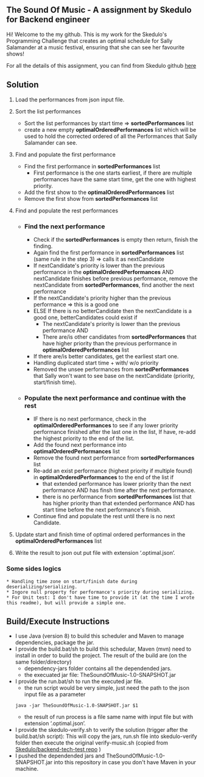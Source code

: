 ## The Sound Of Music - A assignment by Skedulo for Backend engineer

Hi! Welcome to the my github. This is my work for the Skedulo's Programming Challenge that creates an optimal schedule for Sally Salamander at a music festival, ensuring that she can see her favourite shows!

For all the details of this assignment, you can find from Skedulo github [here](https://github.com/Skedulo/backend-tech-test)

## Solution 
1. Load the performances from json input file. 
2. Sort the list performances 
    * Sort the list performances by start time => **sortedPerformances** list
    * create a new empty **optimalOrderedPerformances** list which will be used to hold the corrected ordered of all the Performances that Sally Salamander can see.
3. Find and populate the first performance
    * Find the first performance in **sortedPerformances** list
        * First performance is the one starts earliest, if there are multiple performances have the same start time, get the one with highest priority.
    * Add the first show to the **optimalOrderedPerformances** list
    * Remove the first show from **sortedPerformances** list
4. Find and populate the rest performances
    * ### Find the next performance
        * Check if the **sortedPerformances** is empty then return, finish the finding.
        * Again find the first performance in **sortedPerformances** list (same rule in the step 3) => calls it as nextCandidate
        * If nextCandidate's priority is lower than the previous performance in the **optimalOrderedPerformances** AND nextCandidate finishes before previous performance, remove the nextCandidate from **sortedPerformances**, find another the next performance
        * If the nextCandidate's priority higher than the previous performance => this is a good one
        * ELSE If there is no betterCandidate then the nextCandidate is a good one, betterCandidates could exist if
            * The nextCandidate's priority is lower than the previous performance AND
            * There are/is other candidates from **sortedPerformances** that have higher priority than the previous performance in **optimalOrderedPerformances** list
        * If there are/is better candidates, get the earliest start one.
        * Handling duplicated start time + with/ w/o priority
        * Removed the unsee performances from **sortedPerformances** that Sally won't want to see base on the nextCandidate (priority, start/finish time).
    * ### Populate the next performance and continue with the rest
        * IF there is no next performance, check in the **optimalOrderedPerformances** to see if any lower priority performance finished after the last one in the list, If have, re-add the highest priority to the end of the list.
        * Add the found next performance into **optimalOrderedPerformances** list
        * Remove the found next performance from **sortedPerformances** list
        * Re-add an exist performance (highest priority if multiple found) in **optimalOrderedPerformances** to the end of the list if 
            * that extended performance has lower priority than the next performance AND has finsh time after the next performance.
            * there is no performance from **sortedPerformances** list that has higher priority than that extended performance AND has start time before the next performance's finish.
        * Continue find and populate the rest until there is no next Candidate.
        
5. Update start and finish time of optimal ordered performances in the **optimalOrderedPerformances** list

6. Write the result to json out put file with extension ‘.optimal.json’.

### Some sides logics
    * Handling time zone on start/finish date during deserializing/serializing.
    * Ingore null property for performance's priority during serializing.
    * For Unit test: I don't have time to provide it (at the time I wrote this readme), but will provide a simple one.

## Build/Execute Instructions
* I use Java (version 8) to build this scheduler and Maven to manage dependencies, package the jar.
* I provide the build.bat/sh to build this schedular, Maven (mvn) need to install in order to build the project. The result of the build are (on the same folder/directory)
    * dependency-jars folder contains all the dependended jars.
    * the execuated jar file: TheSoundOfMusic-1.0-SNAPSHOT.jar
* I provide the run.bat/sh to run the executed jar file.
    * the run script would be very simple, just need the path to the json input file as a parameter
    ```
    java -jar TheSoundOfMusic-1.0-SNAPSHOT.jar $1
    ```
    * the result of run process is a file same name with input file but with extension ‘.optimal.json’.
* I provide the skedulo-verify.sh to verify the solution (trigger after the build.bat/sh script): This will copy the jars, run.sh file into skedulo-verify folder then execute the original verify-music.sh (copied from [Skedulo/backend-tech-test repo](https://github.com/Skedulo/backend-tech-test/blob/master/backend/music-schedule/verifier/verify-music.sh) )
* I pushed the dependended jars and TheSoundOfMusic-1.0-SNAPSHOT.jar into this repository in case you don't have Maven in your machine.

